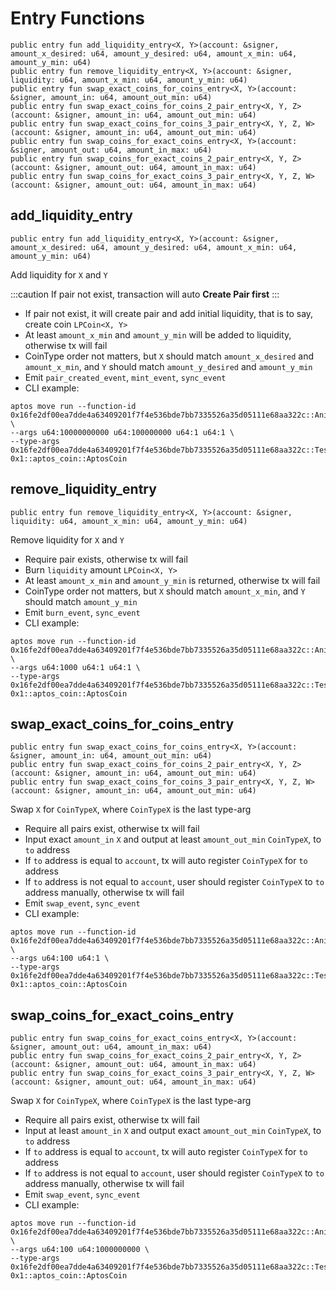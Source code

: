 # Entry Functions
```move
public entry fun add_liquidity_entry<X, Y>(account: &signer, amount_x_desired: u64, amount_y_desired: u64, amount_x_min: u64, amount_y_min: u64)
public entry fun remove_liquidity_entry<X, Y>(account: &signer, liquidity: u64, amount_x_min: u64, amount_y_min: u64)
public entry fun swap_exact_coins_for_coins_entry<X, Y>(account: &signer, amount_in: u64, amount_out_min: u64)
public entry fun swap_exact_coins_for_coins_2_pair_entry<X, Y, Z>(account: &signer, amount_in: u64, amount_out_min: u64)
public entry fun swap_exact_coins_for_coins_3_pair_entry<X, Y, Z, W>(account: &signer, amount_in: u64, amount_out_min: u64)
public entry fun swap_coins_for_exact_coins_entry<X, Y>(account: &signer, amount_out: u64, amount_in_max: u64)
public entry fun swap_coins_for_exact_coins_2_pair_entry<X, Y, Z>(account: &signer, amount_out: u64, amount_in_max: u64)
public entry fun swap_coins_for_exact_coins_3_pair_entry<X, Y, Z, W>(account: &signer, amount_out: u64, amount_in_max: u64)
```

## add_liquidity_entry
```move
public entry fun add_liquidity_entry<X, Y>(account: &signer, amount_x_desired: u64, amount_y_desired: u64, amount_x_min: u64, amount_y_min: u64)
```
Add liquidity for `X` and `Y`

:::caution
If pair not exist, transaction will auto **Create Pair first**
:::

* If pair not exist, it will create pair and add initial liquidity, that is to say, create coin `LPCoin<X, Y>`
* At least `amount_x_min` and `amount_y_min` will be added to liquidity, otherwise tx will fail
* CoinType order not matters, but `X` should match `amount_x_desired` and `amount_x_min`, and `Y` should match `amount_y_desired` and `amount_y_min`
* Emit `pair_created_event`, `mint_event`, `sync_event`
* CLI example:
```
aptos move run --function-id 0x16fe2df00ea7dde4a63409201f7f4e536bde7bb7335526a35d05111e68aa322c::AnimeSwapPoolV1::add_liquidity_entry \
--args u64:10000000000 u64:100000000 u64:1 u64:1 \
--type-args 0x16fe2df00ea7dde4a63409201f7f4e536bde7bb7335526a35d05111e68aa322c::TestCoinsV1::USDT 0x1::aptos_coin::AptosCoin
```

## remove_liquidity_entry
```move
public entry fun remove_liquidity_entry<X, Y>(account: &signer, liquidity: u64, amount_x_min: u64, amount_y_min: u64)
```
Remove liquidity for `X` and `Y`
* Require pair exists, otherwise tx will fail
* Burn `liquidity` amount `LPCoin<X, Y>`
* At least `amount_x_min` and `amount_y_min` is returned, otherwise tx will fail
* CoinType order not matters, but `X` should match `amount_x_min`, and `Y` should match `amount_y_min`
* Emit `burn_event`, `sync_event`
* CLI example:
```
aptos move run --function-id 0x16fe2df00ea7dde4a63409201f7f4e536bde7bb7335526a35d05111e68aa322c::AnimeSwapPoolV1::remove_liquidity_entry \
--args u64:1000 u64:1 u64:1 \
--type-args 0x16fe2df00ea7dde4a63409201f7f4e536bde7bb7335526a35d05111e68aa322c::TestCoinsV1::BTC 0x1::aptos_coin::AptosCoin
```

## swap_exact_coins_for_coins_entry
```move
public entry fun swap_exact_coins_for_coins_entry<X, Y>(account: &signer, amount_in: u64, amount_out_min: u64)
public entry fun swap_exact_coins_for_coins_2_pair_entry<X, Y, Z>(account: &signer, amount_in: u64, amount_out_min: u64)
public entry fun swap_exact_coins_for_coins_3_pair_entry<X, Y, Z, W>(account: &signer, amount_in: u64, amount_out_min: u64)
```
Swap `X` for `CoinTypeX`, where `CoinTypeX` is the last type-arg
* Require all pairs exist, otherwise tx will fail
* Input exact `amount_in` `X` and output at least `amount_out_min` `CoinTypeX`, to `to` address
* If `to` address is equal to `account`, tx will auto register `CoinTypeX` for `to` address
* If `to` address is not equal to `account`, user should register `CoinTypeX` to `to` address manually, otherwise tx will fail
* Emit `swap_event`, `sync_event`
* CLI example:
```
aptos move run --function-id 0x16fe2df00ea7dde4a63409201f7f4e536bde7bb7335526a35d05111e68aa322c::AnimeSwapPoolV1::swap_exact_coins_for_coins_entry \
--args u64:100 u64:1 \
--type-args 0x16fe2df00ea7dde4a63409201f7f4e536bde7bb7335526a35d05111e68aa322c::TestCoinsV1::BTC 0x1::aptos_coin::AptosCoin
```

## swap_coins_for_exact_coins_entry
```move
public entry fun swap_coins_for_exact_coins_entry<X, Y>(account: &signer, amount_out: u64, amount_in_max: u64)
public entry fun swap_coins_for_exact_coins_2_pair_entry<X, Y, Z>(account: &signer, amount_out: u64, amount_in_max: u64)
public entry fun swap_coins_for_exact_coins_3_pair_entry<X, Y, Z, W>(account: &signer, amount_out: u64, amount_in_max: u64)
```
Swap `X` for `CoinTypeX`, where `CoinTypeX` is the last type-arg
* Require all pairs exist, otherwise tx will fail
* Input at least `amount_in` `X` and output exact `amount_out_min` `CoinTypeX`, to `to` address
* If `to` address is equal to `account`, tx will auto register `CoinTypeX` for `to` address
* If `to` address is not equal to `account`, user should register `CoinTypeX` to `to` address manually, otherwise tx will fail
* Emit `swap_event`, `sync_event`
* CLI example:
```
aptos move run --function-id 0x16fe2df00ea7dde4a63409201f7f4e536bde7bb7335526a35d05111e68aa322c::AnimeSwapPoolV1::swap_coins_for_exact_coins_entry \
--args u64:100 u64:1000000000 \
--type-args 0x16fe2df00ea7dde4a63409201f7f4e536bde7bb7335526a35d05111e68aa322c::TestCoinsV1::BTC 0x1::aptos_coin::AptosCoin
```